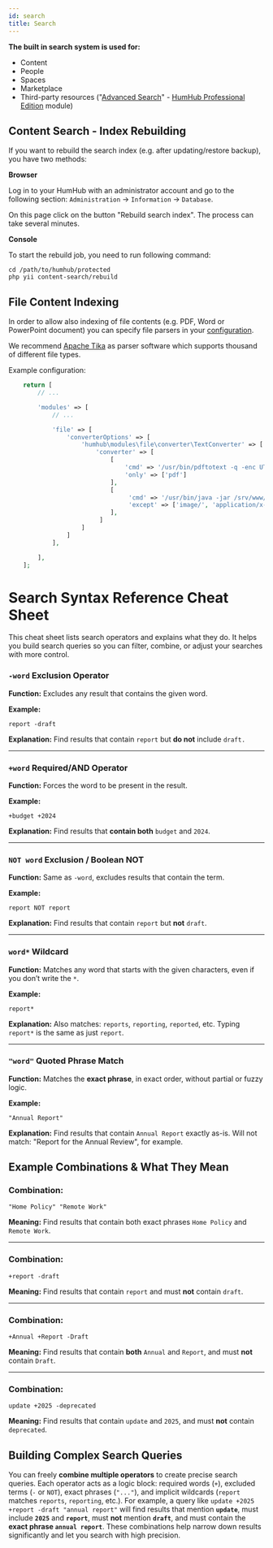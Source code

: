 ```yaml
---
id: search
title: Search
---
```


**The built in search system is used for:**

- Content
- People
- Spaces
- Marketplace
- Third-party resources ("[Advanced Search](https://marketplace.humhub.com/module/advanced-search/description)" - [HumHub Professional Edition](../professional-edition/intro.md) module)

## Content Search - Index Rebuilding

If you want to rebuild the search index (e.g. after updating/restore backup), you have two methods:

**Browser**

Log in to your HumHub with an administrator account and go to the following section: `Administration` -> `Information` -> `Database`.

On this page click on the button "Rebuild search index". The process can take several minutes.

**Console**

To start the rebuild job, you need to run following command:

```
cd /path/to/humhub/protected
php yii content-search/rebuild
```

## File Content Indexing

In order to allow also indexing of file contents (e.g. PDF, Word or PowerPoint document) you can specify file parsers in your [configuration](advanced-configuration.md).

We recommend [Apache Tika](https://tika.apache.org/) as parser software which supports thousand of different file types.

Example configuration:

```php
    return [
        // ...

        'modules' => [
            // ...

            'file' => [
                'converterOptions' => [
                    'humhub\modules\file\converter\TextConverter' => [
                        'converter' => [
                            [
                                'cmd' => '/usr/bin/pdftotext -q -enc UTF-8 {fileName} {outputFileName}',
                                'only' => ['pdf']
                            ],
                            [
                                 'cmd' => '/usr/bin/java -jar /srv/www/var/lib/tika-app-1.18.jar -maxFileSizeBytes=67108864 --text {fileName} 2>/dev/null',
                                 'except' => ['image/', 'application/x-tar', 'application/zip', ]
                            ],
                         ]
                    ]
                ]
            ],

        ],
    ];
```

# Search Syntax Reference Cheat Sheet

This cheat sheet lists search operators and explains what they do. It helps you build search queries so you can filter, combine, or adjust your searches with more control.

### `-word` Exclusion Operator

**Function:**
Excludes any result that contains the given word.

**Example:**

```
report -draft
```

**Explanation:**
Find results that contain `report` but **do not** include `draft.`

---

### `+word` Required/AND Operator

**Function:**
Forces the word to be present in the result.

**Example:**

```
+budget +2024
```

**Explanation:**
Find results that **contain both** `budget` and `2024`.

---

### `NOT word` Exclusion / Boolean NOT

**Function:**
Same as `-word`, excludes results that contain the term.

**Example:**

```
report NOT report
```

**Explanation:**
Find results that contain `report` but **not** `draft`.

---

### `word*` Wildcard

**Function:**
Matches any word that starts with the given characters, even if you don’t write the `*`.

**Example:**

```
report*
```

**Explanation:**
Also matches: `reports`, `reporting`, `reported`, etc. Typing `report*` is the same as just `report`.

---

### `"word"` Quoted Phrase Match

**Function:**
Matches the **exact phrase**, in exact order, without partial or fuzzy logic.

**Example:**

```
"Annual Report"
```

**Explanation:**
Find results that contain `Annual Report` exactly as-is. Will not match: "Report for the Annual Review", for example.

## Example Combinations & What They Mean

### Combination:

```
"Home Policy" "Remote Work"
```

**Meaning:**
Find results that contain both exact phrases `Home Policy` and `Remote Work`.

---

### Combination:

```
+report -draft
```

**Meaning:**
Find results that contain `report` and must **not** contain `draft`.

---

### Combination:

```
+Annual +Report -Draft
```

**Meaning:**
Find results that contain **both** `Annual` and `Report`, and must **not** contain `Draft`.

---

### Combination:

```
update +2025 -deprecated
```

**Meaning:**
Find results that contain `update` and `2025`, and must **not** contain `deprecated`.

## Building Complex Search Queries

You can freely **combine multiple operators** to create precise search queries. Each operator acts as a logic block: required words (`+`), excluded terms (`-` or `NOT`), exact phrases (`"..."`), and implicit wildcards (`report` matches `reports`, `reporting`, etc.). For example, a query like `update +2025 +report -draft "annual report"` will find results that mention **`update`**, must include **`2025`** and **`report`**, must **not** mention **`draft`**, and must contain the **exact phrase `annual report`**. These combinations help narrow down results significantly and let you search with high precision.

